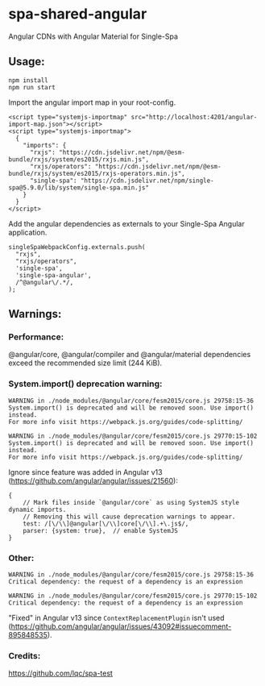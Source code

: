 # spa-shared-angular
Angular CDNs with Angular Material for Single-Spa

## Usage:

```
npm install
npm run start
```

Import the angular import map in your root-config.
```
<script type="systemjs-importmap" src="http://localhost:4201/angular-import-map.json"></script>
<script type="systemjs-importmap">
  {
    "imports": {
      "rxjs": "https://cdn.jsdelivr.net/npm/@esm-bundle/rxjs/system/es2015/rxjs.min.js",
      "rxjs/operators": "https://cdn.jsdelivr.net/npm/@esm-bundle/rxjs/system/es2015/rxjs-operators.min.js",
      "single-spa": "https://cdn.jsdelivr.net/npm/single-spa@5.9.0/lib/system/single-spa.min.js"
    }
  }
</script>
```

Add the angular dependencies as externals to your Single-Spa Angular application.
```
singleSpaWebpackConfig.externals.push(
  "rxjs",
  "rxjs/operators",
  'single-spa',
  'single-spa-angular',
  /^@angular\/.*/,
);
```

## Warnings:

### Performance:
@angular/core, @angular/compiler and @angular/material dependencies  exceed the recommended size limit (244 KiB).


### System.import() deprecation warning:
```
WARNING in ./node_modules/@angular/core/fesm2015/core.js 29758:15-36
System.import() is deprecated and will be removed soon. Use import() instead.
For more info visit https://webpack.js.org/guides/code-splitting/

WARNING in ./node_modules/@angular/core/fesm2015/core.js 29770:15-102
System.import() is deprecated and will be removed soon. Use import() instead.
For more info visit https://webpack.js.org/guides/code-splitting/

```
Ignore since feature was added in Angular v13 (https://github.com/angular/angular/issues/21560):
```
{
    // Mark files inside `@angular/core` as using SystemJS style dynamic imports.
    // Removing this will cause deprecation warnings to appear.
    test: /[\/\\]@angular[\/\\]core[\/\\].+\.js$/,
    parser: {system: true},  // enable SystemJS
}

```

### Other:
```
WARNING in ./node_modules/@angular/core/fesm2015/core.js 29758:15-36
Critical dependency: the request of a dependency is an expression

WARNING in ./node_modules/@angular/core/fesm2015/core.js 29770:15-102
Critical dependency: the request of a dependency is an expression

```
"Fixed" in Angular v13 since `ContextReplacementPlugin` isn't used (https://github.com/angular/angular/issues/43092#issuecomment-895848535).  


### Credits:
https://github.com/lqc/spa-test

